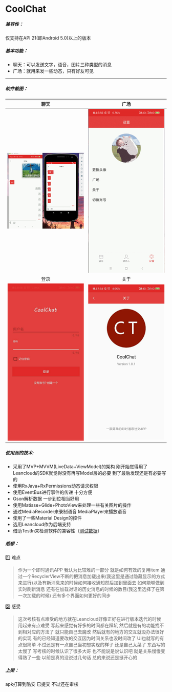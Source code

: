 # CoolChat

##### 兼容性：

仅支持在API 21(即Android 5.0)以上的版本

##### 基本功能：

- 聊天：可以发送文字，语音，图片三种类型的消息 
- 广场：就用来发一些动态，只有好友可见

---

##### 软件截图：



|聊天|广场|
|:---:|:---:|
| <img src="https://raw.githubusercontent.com/Gennan/CoolChat/master/awesome-res/gif/chat.gif?token=AKVH7RHLROAXTJMDI6JL7WS5NJ5CU" width="310"> | <img src="https://raw.githubusercontent.com/Gennan/CoolChat/master/awesome-res/gif/square.gif?token=AKVH7RAQRAYS5MNM7CRFD7S5NJ46G" width="310"> |
|登录|关于|
| <img src="https://raw.githubusercontent.com/Gennan/CoolChat/master/awesome-res/gif/login.jpg?token=AKVH7RFLGVKL6L67BB2MKK25NJ5AU" width="310"> | <img src="https://raw.githubusercontent.com/Gennan/CoolChat/master/awesome-res/gif/about.jpg?token=AKVH7RERZEHQTOG4OJNJGSC5NJ44K" width="310"> |

##### 使用到的技术:

- 采用了MVP+MVVM(LiveData+ViewModel)的架构 刚开始觉得用了Leancloud的SDK就觉得没有再写Model层的必要 到了最后发现还是有必要写的
- 使用RxJava+RxPermissions动态请求权限
- 使用EventBus进行事件的传递 十分方便
- Gson解析数据 一步到位相当好用
- 使用Matisse+Glide+PhotoView来处理一些有关图片的操作
- 通过MediaRecorder来录制语音 MediaPlayer来播放语音
- 使用了一些Material Design的控件 
- 选用Leancloud作为后端支持
- 借助TestIn来检测软件的兼容性（[测试数据](https://github.com/Gennan/CoolChat/blob/master/awesome-res/TestInData.md)）

##### 感想：

:one: 难点

>作为一个即时通讯APP 我认为比较难的一部分 就是如何有效的复用item 通过一个RecyclerView不断的把消息加载出来(我这里是通过隐藏显示的方式来进行)以及有新消息来的时候如何接收通知然后加到里面去 如何能够做到实时刷新消息  还有在加载对话的历史消息的时候的数目(我这里选择了在第一次加载的时候) 还有多个界面如何更好的同步 

:two: 感受

>这次考核有点难受的地方就在Leancloud好像正好在进行版本迭代的时候 用起来有点难受 写起来感觉有好多的时间都在踩坑 然后就是有的功能找不到相对应的方法了 就只能自己去魔改 然后就有的地方的交互就没办法很好的实现 有的已经知道要改的交互因为时间关系也没时间改了 UI也就写的有点很简单 不过还是有一点自己当初想实现的样子 还是自己太菜了 东西写的太慢了 写考核的时候认识了很多大哥 也不能说是说认识吧 就是关系慢慢变得熟了一些 以前是真的没说过几句话 总的来说还是挺开心的

##### 上架：

apk打算到酷安 已提交 不过还在审核
